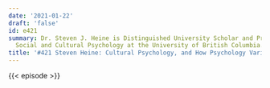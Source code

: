 ```yaml
---
date: '2021-01-22'
draft: 'false'
id: e421
summary: Dr. Steven J. Heine is Distinguished University Scholar and Professor of
  Social and Cultural Psychology at the University of British Columbia.&nbsp;
title: '#421 Steven Heine: Cultural Psychology, and How Psychology Varies Across Cultures'
---
```

{{< episode >}}
